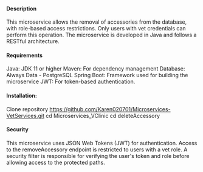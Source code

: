 #### Description
This microservice allows the removal of accessories from the database, with role-based access restrictions. Only users with vet credentials can perform this operation. The microservice is developed in Java and follows a RESTful architecture.

#### Requirements
Java: JDK 11 or higher
Maven: For dependency management
Database: Always Data - PostgreSQL
Spring Boot: Framework used for building the microservice
JWT: For token-based authentication.

#### Installation:
Clone repository
https://github.com/Karen020701/Microservices-VetServices.git
cd Microservices_VClinic
cd deleteAccessory

#### Security
This microservice uses JSON Web Tokens (JWT) for authentication.
Access to the removeAccessory endpoint is restricted to users with a vet role.
A security filter is responsible for verifying the user's token and role before allowing access to the protected paths.
